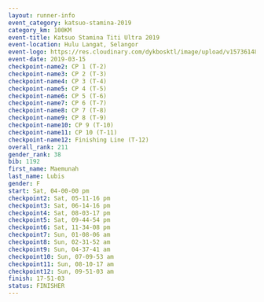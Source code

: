```yaml
--- 
layout: runner-info 
event_category: katsuo-stamina-2019 
category_km: 100KM 
event-title: Katsuo Stamina Titi Ultra 2019 
event-location: Hulu Langat, Selangor 
event-logo: https://res.cloudinary.com/dykbosktl/image/upload/v1573614825/Logo/Logo_p7ft6n.png 
event-date: 2019-03-15 
checkpoint-name2: CP 1 (T-2) 
checkpoint-name3: CP 2 (T-3) 
checkpoint-name4: CP 3 (T-4) 
checkpoint-name5: CP 4 (T-5) 
checkpoint-name6: CP 5 (T-6) 
checkpoint-name7: CP 6 (T-7) 
checkpoint-name8: CP 7 (T-8) 
checkpoint-name9: CP 8 (T-9) 
checkpoint-name10: CP 9 (T-10) 
checkpoint-name11: CP 10 (T-11) 
checkpoint-name12: Finishing Line (T-12) 
overall_rank: 211
gender_rank: 38
bib: 1192
first_name: Maemunah
last_name: Lubis
gender: F
start: Sat, 04-00-00 pm
checkpoint2: Sat, 05-11-16 pm
checkpoint3: Sat, 06-14-16 pm
checkpoint4: Sat, 08-03-17 pm
checkpoint5: Sat, 09-44-54 pm
checkpoint6: Sat, 11-34-08 pm
checkpoint7: Sun, 01-08-06 am
checkpoint8: Sun, 02-31-52 am
checkpoint9: Sun, 04-37-41 am
checkpoint10: Sun, 07-09-53 am
checkpoint11: Sun, 08-10-17 am
checkpoint12: Sun, 09-51-03 am
finish: 17-51-03
status: FINISHER
--- 
```

